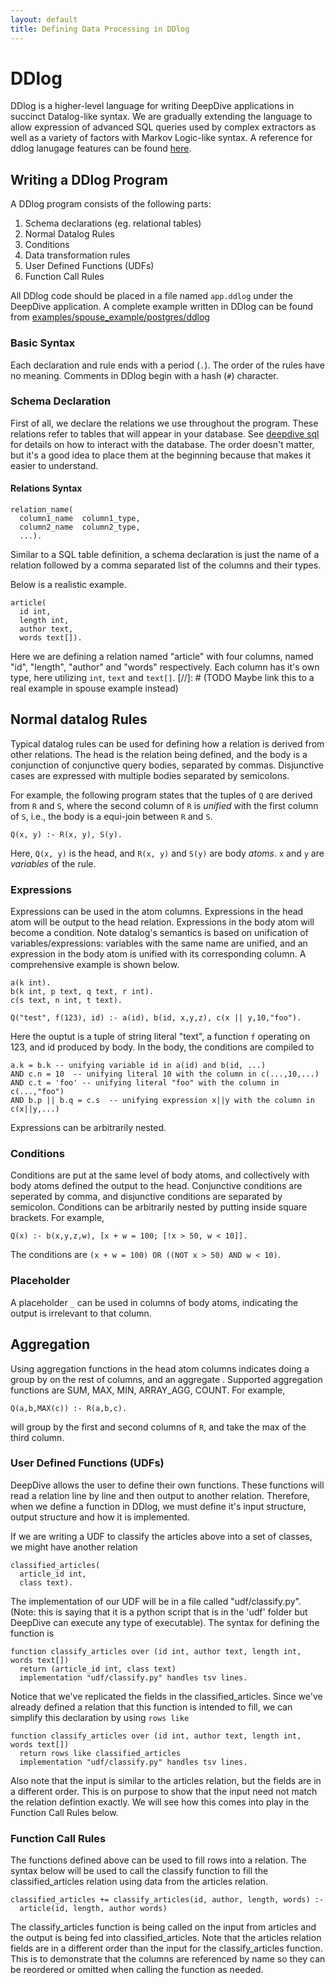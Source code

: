 ```yaml
---
layout: default
title: Defining Data Processing in DDlog
---
```


# DDlog

DDlog is a higher-level language for writing DeepDive applications in succinct Datalog-like syntax.
We are gradually extending the language to allow expression of advanced SQL queries used by complex extractors as well as a variety of factors with Markov Logic-like syntax.
A reference for ddlog lanugage features can be found [here](https://github.com/HazyResearch/ddlog/wiki/DDlog-Language-Features).

## Writing a DDlog Program

A DDlog program consists of the following parts:

1. Schema declarations (eg. relational tables)
2. Normal Datalog Rules
  1. Conditions
3. Data transformation rules
  1. User Defined Functions (UDFs)
  2. Function Call Rules


All DDlog code should be placed in a file named `app.ddlog` under the DeepDive application.
A complete example written in DDlog can be found from [examples/spouse_example/postgres/ddlog](https://github.com/HazyResearch/deepdive/blob/master/examples/spouse_example/postgres/ddlog)


### Basic Syntax

Each declaration and rule ends with a period (`.`).
The order of the rules have no meaning.
Comments in DDlog begin with a hash (`#`) character.

### Schema Declaration

First of all, we declare the relations we use throughout the program.  These relations refer to tables that will appear in your database.  See [deepdive sql](ops-data.md) for details on how to interact with the database.
The order doesn't matter, but it's a good idea to place them at the beginning because that makes it easier to understand.

#### Relations Syntax
```
relation_name(
  column1_name  column1_type,
  column2_name  column2_type,
  ...).
```
Similar to a SQL table definition, a schema declaration is just the name of a relation followed by a comma separated list of the columns and their types.

Below is a realistic example.

```
article(
  id int,
  length int,
  author text,
  words text[]).
```
Here we are defining a relation named "article" with four columns, named "id", "length", "author" and "words" respectively. Each column has it's own type, here utilizing `int`, `text` and `text[]`.
[//]: # (TODO  Maybe link this to a real example in spouse example instead)

<!--
#### Variable Relations
We can declare a variable relation that we want DeepDive to predict the marginal probability for us.
The syntax is as follows.
```
relation_name?(column_name column_type)
```

An example would be.
```
has_spouse?(relation_id text)
```

Here we are defining a relation has_spouse which will be a table created in the database having the column "relation_id" but it will also have several other columns created by DeepDive for internal use.  Ultimately, the inferences that are generated by DeepDive will be stored in this relation.
-->

## Normal datalog Rules

Typical datalog rules can be used for defining how a relation is derived from
other relations.
The head is the relation being defined, and the body is a conjunction of conjunctive query bodies,
separated by commas.
Disjunctive cases are expressed with multiple bodies separated by semicolons.

For example, the following program states that the tuples of `Q` are derived
from `R` and `S`, where the second column of `R` is *unified* with the first column
of `S`, i.e., the body is a equi-join between `R` and `S`.

```
Q(x, y) :- R(x, y), S(y).
```

Here, `Q(x, y)` is the head, and `R(x, y)` and `S(y)` are body *atoms*. `x` and `y`
are *variables* of the rule.

### Expressions
Expressions can be used in the atom columns. Expressions in the head atom will be output
to the head relation. Expressions in the body atom will become a condition.
Note datalog's semantics is based on unification of variables/expressions:
variables with the same name are unified, and an expression in the body atom
is unified with its corresponding column. A comprehensive example is shown below.

```
a(k int).
b(k int, p text, q text, r int).
c(s text, n int, t text).

Q("test", f(123), id) :- a(id), b(id, x,y,z), c(x || y,10,"foo").
```

Here the ouptut is a tuple of string literal "text", a function `f` operating on 123,
and id produced by body.
In the body, the conditions are compiled to

```
a.k = b.k -- unifying variable id in a(id) and b(id, ...)
AND c.n = 10  -- unifying literal 10 with the column in c(...,10,...)
AND c.t = 'foo' -- unifying literal "foo" with the column in c(...,"foo")
AND b.p || b.q = c.s  -- unifying expression x||y with the column in c(x||y,...)
```
Expressions can be arbitrarily nested.

### Conditions
Conditions are put at the same level of body atoms, and collectively with body atoms
defined the output to the head. Conjunctive conditions are seperated by comma, and
disjunctive conditions are separated by semicolon. Conditions can be arbitrarily
nested by putting inside square brackets. For example,

```
Q(x) :- b(x,y,z,w), [x + w = 100; [!x > 50, w < 10]].
```

The conditions are `(x + w = 100) OR ((NOT x > 50) AND w < 10)`.

### Placeholder
A placeholder `_` can be used in columns of body atoms, indicating the output is
irrelevant to that column.

## Aggregation
Using aggregation functions in the head atom columns indicates doing a group by
on the rest of columns, and an aggregate .
Supported aggregation functions are SUM, MAX, MIN, ARRAY_AGG, COUNT.
For example,

```
Q(a,b,MAX(c)) :- R(a,b,c).
```

will group by the first and second columns of `R`, and take the max of the third column.


### User Defined Functions (UDFs)
DeepDive allows the user to define their own functions.  These functions will read a relation line by line and then output to another relation.  Therefore, when we define a function in DDlog, we must define it's input structure, output structure and how it is implemented.

If we are writing a UDF to classify the articles above into a set of classes, we might have another relation

```
classified_articles(
  article_id int,
  class text).
```

The implementation of our UDF will be in a file called "udf/classify.py".  (Note: this is saying that it is a python script that is in the 'udf' folder but DeepDive can execute any type of executable).  The syntax for defining the function is

```
function classify_articles over (id int, author text, length int, words text[])
  return (article_id int, class text)
  implementation "udf/classify.py" handles tsv lines.
```

Notice that we've replicated the fields in the classified_articles.  Since we've already defined a relation that this function is intended to fill, we can simplify this declaration by using `rows like`

```
function classify_articles over (id int, author text, length int, words text[])
  return rows like classified_articles
  implementation "udf/classify.py" handles tsv lines.
```

Also note that the input is similar to the articles relation, but the fields are in a different order.  This is on purpose to show that the input need not match the relation defintion exactly.  We will see how this comes into play in the Function Call Rules below.

### Function Call Rules
The functions defined above can be used to fill rows into a relation.  The syntax below will be used to call the classify function to fill the classified_articles relation using data from the articles relation.

```
classified_articles += classify_articles(id, author, length, words) :-
  article(id, length, author words)
```

The classify_articles function is being called on the input from articles and the output is being fed into classified_articles.  Note that the articles relation fields are in a different order than the input for the classify_articles function.  This is to demonstrate that the columns are referenced by name so they can be reordered or omitted when calling the function as needed.

